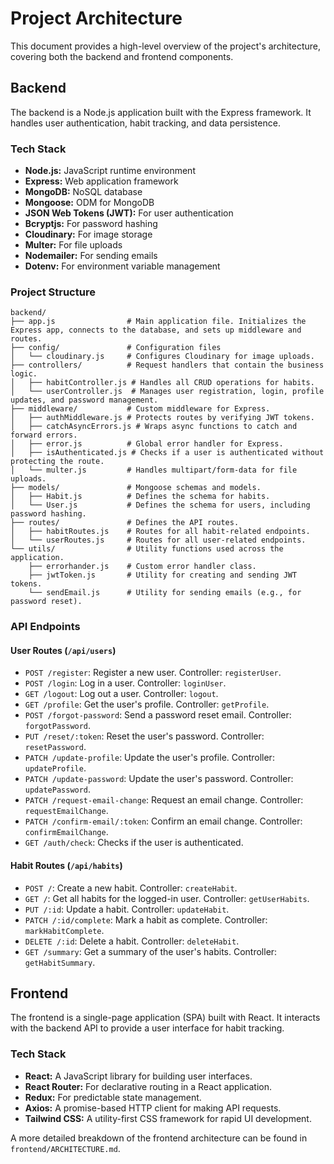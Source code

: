 # Project Architecture

This document provides a high-level overview of the project's architecture, covering both the backend and frontend components.

## Backend

The backend is a Node.js application built with the Express framework. It handles user authentication, habit tracking, and data persistence.

### Tech Stack

- **Node.js:** JavaScript runtime environment
- **Express:** Web application framework
- **MongoDB:** NoSQL database
- **Mongoose:** ODM for MongoDB
- **JSON Web Tokens (JWT):** For user authentication
- **Bcryptjs:** For password hashing
- **Cloudinary:** For image storage
- **Multer:** For file uploads
- **Nodemailer:** For sending emails
- **Dotenv:** For environment variable management

### Project Structure

```
backend/
├── app.js                # Main application file. Initializes the Express app, connects to the database, and sets up middleware and routes.
├── config/               # Configuration files
│   └── cloudinary.js     # Configures Cloudinary for image uploads.
├── controllers/          # Request handlers that contain the business logic.
│   ├── habitController.js # Handles all CRUD operations for habits.
│   └── userController.js  # Manages user registration, login, profile updates, and password management.
├── middleware/           # Custom middleware for Express.
│   ├── authMiddleware.js # Protects routes by verifying JWT tokens.
│   ├── catchAsyncErrors.js # Wraps async functions to catch and forward errors.
│   ├── error.js          # Global error handler for Express.
│   ├── isAuthenticated.js # Checks if a user is authenticated without protecting the route.
│   └── multer.js         # Handles multipart/form-data for file uploads.
├── models/               # Mongoose schemas and models.
│   ├── Habit.js          # Defines the schema for habits.
│   └── User.js           # Defines the schema for users, including password hashing.
├── routes/               # Defines the API routes.
│   ├── habitRoutes.js    # Routes for all habit-related endpoints.
│   └── userRoutes.js     # Routes for all user-related endpoints.
└── utils/                # Utility functions used across the application.
    ├── errorhander.js    # Custom error handler class.
    ├── jwtToken.js       # Utility for creating and sending JWT tokens.
    └── sendEmail.js      # Utility for sending emails (e.g., for password reset).
```

### API Endpoints

#### User Routes (`/api/users`)

- `POST /register`: Register a new user. Controller: `registerUser`.
- `POST /login`: Log in a user. Controller: `loginUser`.
- `GET /logout`: Log out a user. Controller: `logout`.
- `GET /profile`: Get the user's profile. Controller: `getProfile`.
- `POST /forgot-password`: Send a password reset email. Controller: `forgotPassword`.
- `PUT /reset/:token`: Reset the user's password. Controller: `resetPassword`.
- `PATCH /update-profile`: Update the user's profile. Controller: `updateProfile`.
- `PATCH /update-password`: Update the user's password. Controller: `updatePassword`.
- `PATCH /request-email-change`: Request an email change. Controller: `requestEmailChange`.
- `PATCH /confirm-email/:token`: Confirm an email change. Controller: `confirmEmailChange`.
- `GET /auth/check`: Checks if the user is authenticated.

#### Habit Routes (`/api/habits`)

- `POST /`: Create a new habit. Controller: `createHabit`.
- `GET /`: Get all habits for the logged-in user. Controller: `getUserHabits`.
- `PUT /:id`: Update a habit. Controller: `updateHabit`.
- `PATCH /:id/complete`: Mark a habit as complete. Controller: `markHabitComplete`.
- `DELETE /:id`: Delete a habit. Controller: `deleteHabit`.
- `GET /summary`: Get a summary of the user's habits. Controller: `getHabitSummary`.

## Frontend

The frontend is a single-page application (SPA) built with React. It interacts with the backend API to provide a user interface for habit tracking.

### Tech Stack

- **React:** A JavaScript library for building user interfaces.
- **React Router:** For declarative routing in a React application.
- **Redux:** For predictable state management.
- **Axios:** A promise-based HTTP client for making API requests.
- **Tailwind CSS:** A utility-first CSS framework for rapid UI development.

A more detailed breakdown of the frontend architecture can be found in `frontend/ARCHITECTURE.md`.
